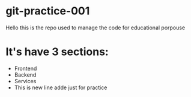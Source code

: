 # git-practice-001

Hello this is the repo used to manage the code for educational porpouse

# It's have 3 sections:
- Frontend
- Backend
- Services
- This is new line adde just for practice
